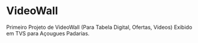 # VideoWall
Primeiro Projeto de VideoWall (Para Tabela Digital, Ofertas, Videos) Exibido em TVS  para Açougues Padarias. 
